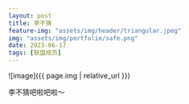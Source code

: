 ```yaml
---
layout: post
title: 李不猜
feature-img: "assets/img/header/triangular.jpeg"
img: "assets/img/portfolio/safe.png"
date: 2023-06-17
tags: [联盟成员]
---
```


![image]({{ page.img | relative_url }})

李不猜吧啦吧啦～
